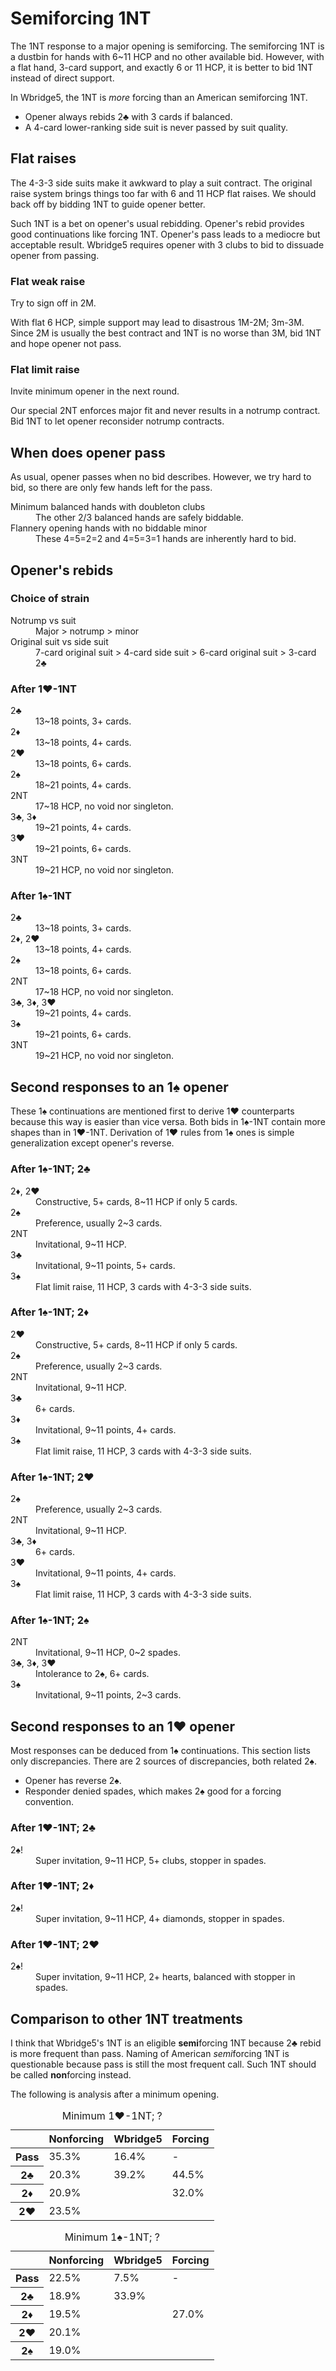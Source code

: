 Semiforcing 1NT
===============
The 1NT response to a major opening is semiforcing.  The semiforcing 1NT is a
dustbin for hands with 6~11 HCP and no other available bid.  However, with
a flat hand, 3-card support, and exactly 6 or 11 HCP, it is better to bid 1NT
instead of direct support.

In Wbridge5, the 1NT is *more* forcing than an American semiforcing 1NT.

* Opener always rebids 2♣ with 3 cards if balanced.
* A 4-card lower-ranking side suit is never passed by suit quality.

Flat raises
-----------
The 4-3-3 side suits make it awkward to play a suit contract.  The original
raise system brings things too far with 6 and 11 HCP flat raises.  We should
back off by bidding 1NT to guide opener better.

Such 1NT is a bet on opener's usual rebidding.  Opener's rebid provides good
continuations like forcing 1NT.  Opener's pass leads to a mediocre but
acceptable result.  Wbridge5 requires opener with 3 clubs to bid to dissuade
opener from passing.

### Flat weak raise ###
Try to sign off in 2M.

With flat 6 HCP, simple support may lead to disastrous 1M-2M; 3m-3M.  Since 2M
is usually the best contract and 1NT is no worse than 3M, bid 1NT and hope
opener not pass.

### Flat limit raise ###
Invite minimum opener in the next round.

Our special 2NT enforces major fit and never results in a notrump contract.
Bid 1NT to let opener reconsider notrump contracts.

When does opener pass
---------------------
As usual, opener passes when no bid describes.  However, we try hard to bid,
so there are only few hands left for the pass.

<dl>
  <dt>Minimum balanced hands with doubleton clubs</dt>
  <dd>The other 2/3 balanced hands are safely biddable.</dd>

  <dt>Flannery opening hands with no biddable minor</dt>
  <dd>These 4=5=2=2 and 4=5=3=1 hands are inherently hard to bid.</dd>
</dl>

Opener's rebids
---------------
### Choice of strain ###
<dl>
  <dt>Notrump vs suit</dt>
  <dd>Major > notrump > minor</dd>

  <dt>Original suit vs side suit</dt>
  <dd>7-card original suit > 4-card side suit > 6-card original suit > 3-card 2♣</dd>
</dl>

### After 1♥-1NT ###
<dl>
  <dt>2♣</dt>
  <dd>13~18 points, 3+ cards.</dd>

  <dt>2♦</dt>
  <dd>13~18 points, 4+ cards.</dd>

  <dt>2♥</dt>
  <dd>13~18 points, 6+ cards.</dd>

  <dt>2♠</dt>
  <dd>18~21 points, 4+ cards.</dd>

  <dt>2NT</dt>
  <dd>17~18 HCP, no void nor singleton.</dd>

  <dt>3♣, 3♦</dt>
  <dd>19~21 points, 4+ cards.</dd>

  <dt>3♥</dt>
  <dd>19~21 points, 6+ cards.</dd>

  <dt>3NT</dt>
  <dd>19~21 HCP, no void nor singleton.</dd>
</dl>

### After 1♠-1NT ###
<dl>
  <dt>2♣</dt>
  <dd>13~18 points, 3+ cards.</dd>

  <dt>2♦, 2♥</dt>
  <dd>13~18 points, 4+ cards.</dd>

  <dt>2♠</dt>
  <dd>13~18 points, 6+ cards.</dd>

  <dt>2NT</dt>
  <dd>17~18 HCP, no void nor singleton.</dd>

  <dt>3♣, 3♦, 3♥</dt>
  <dd>19~21 points, 4+ cards.</dd>

  <dt>3♠</dt>
  <dd>19~21 points, 6+ cards.</dd>

  <dt>3NT</dt>
  <dd>19~21 HCP, no void nor singleton.</dd>
</dl>

Second responses to an 1♠ opener
--------------------------------
These 1♠ continuations are mentioned first to derive 1♥ counterparts because
this way is easier than vice versa.  Both bids in 1♠-1NT contain more shapes
than in 1♥-1NT.  Derivation of 1♥ rules from 1♠ ones is simple generalization
except opener's reverse.

### After 1♠-1NT; 2♣ ###
<dl>
  <dt>2♦, 2♥</dt>
  <dd>Constructive, 5+ cards, 8~11 HCP if only 5 cards.</dd>

  <dt>2♠</dt>
  <dd>Preference, usually 2~3 cards.</dd>

  <dt>2NT</dt>
  <dd>Invitational, 9~11 HCP.</dd>

  <dt>3♣</dt>
  <dd>Invitational, 9~11 points, 5+ cards.</dd>

  <dt>3♠</dt>
  <dd>Flat limit raise, 11 HCP, 3 cards with 4-3-3 side suits.</dd>
</dl>

### After 1♠-1NT; 2♦ ###
<dl>
  <dt>2♥</dt>
  <dd>Constructive, 5+ cards, 8~11 HCP if only 5 cards.</dd>

  <dt>2♠</dt>
  <dd>Preference, usually 2~3 cards.</dd>

  <dt>2NT</dt>
  <dd>Invitational, 9~11 HCP.</dd>

  <dt>3♣</dt>
  <dd>6+ cards.</dd>

  <dt>3♦</dt>
  <dd>Invitational, 9~11 points, 4+ cards.</dd>

  <dt>3♠</dt>
  <dd>Flat limit raise, 11 HCP, 3 cards with 4-3-3 side suits.</dd>
</dl>

### After 1♠-1NT; 2♥ ###
<dl>
  <dt>2♠</dt>
  <dd>Preference, usually 2~3 cards.</dd>

  <dt>2NT</dt>
  <dd>Invitational, 9~11 HCP.</dd>

  <dt>3♣, 3♦</dt>
  <dd>6+ cards.</dd>

  <dt>3♥</dt>
  <dd>Invitational, 9~11 points, 4+ cards.</dd>

  <dt>3♠</dt>
  <dd>Flat limit raise, 11 HCP, 3 cards with 4-3-3 side suits.</dd>
</dl>

### After 1♠-1NT; 2♠ ###
<dl>
  <dt>2NT</dt>
  <dd>Invitational, 9~11 HCP, 0~2 spades.</dd>

  <dt>3♣, 3♦, 3♥</dt>
  <dd>Intolerance to 2♠, 6+ cards.</dd>

  <dt>3♠</dt>
  <dd>Invitational, 9~11 points, 2~3 cards.</dd>
</dl>

Second responses to an 1♥ opener
--------------------------------
Most responses can be deduced from 1♠ continuations.  This section lists only
discrepancies.  There are 2 sources of discrepancies, both related 2♠.

* Opener has reverse 2♠.
* Responder denied spades, which makes 2♠ good for a forcing convention.

### After 1♥-1NT; 2♣ ###
<dl>
  <dt>2♠!</dt>
  <dd>Super invitation, 9~11 HCP, 5+ clubs, stopper in spades.</dd>
</dl>

### After 1♥-1NT; 2♦ ###
<dl>
  <dt>2♠!</dt>
  <dd>Super invitation, 9~11 HCP, 4+ diamonds, stopper in spades.</dd>
</dl>

### After 1♥-1NT; 2♥ ###
<dl>
  <dt>2♠!</dt>
  <dd>Super invitation, 9~11 HCP, 2+ hearts, balanced with stopper in spades.</dd>
</dl>

Comparison to other 1NT treatments
----------------------------------
I think that Wbridge5's 1NT is an eligible **semi**forcing 1NT because 2♣ rebid
is more frequent than pass.  Naming of American *semi*forcing 1NT is
questionable because pass is still the most frequent call.  Such 1NT should be
called **non**forcing instead.

The following is analysis after a minimum opening.

<table>
<caption>Minimum 1♥-1NT; ?</caption>
<thead>
<tr><th></th><th>Nonforcing</th><th>Wbridge5</th><th>Forcing</th></tr>
</thead>
<tbody class="center">
<tr><th>Pass</th><td>35.3%</td><td>16.4%</td><td>-</td></tr>
<tr><th>2♣</th><td>20.3%</td><td>39.2%</td><td>44.5%</td></tr>
<tr><th>2♦</th><td colspan="2">20.9%</td><td>32.0%</td></tr>
<tr><th>2♥</th><td colspan="3">23.5%</td></tr>
</tbody>
</table>

<table>
<caption>Minimum 1♠-1NT; ?</caption>
<thead>
<tr><th></th><th>Nonforcing</th><th>Wbridge5</th><th>Forcing</th></tr>
</thead>
<tbody class="center">
<tr><th>Pass</th><td>22.5%</td><td>7.5%</td><td>-</td></tr>
<tr><th>2♣</th><td>18.9%</td><td colspan="2">33.9%</td></tr>
<tr><th>2♦</th><td colspan="2">19.5%</td><td>27.0%</td></tr>
<tr><th>2♥</th><td colspan="3">20.1%</td></tr>
<tr><th>2♠</th><td colspan="3">19.0%</td></tr>
</tbody>
</table>
